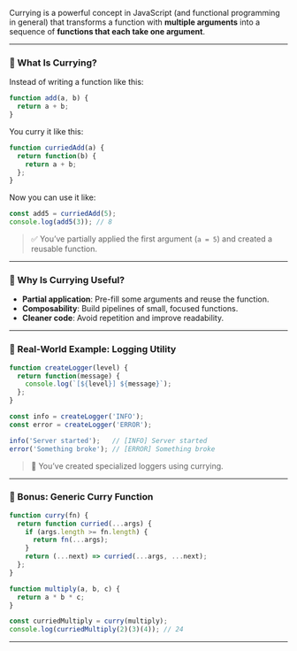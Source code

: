 Currying is a powerful concept in JavaScript (and functional programming in general) that transforms a function with **multiple arguments** into a sequence of **functions that each take one argument**.

---

### 🧠 What Is Currying?

Instead of writing a function like this:

```js
function add(a, b) {
  return a + b;
}
```

You curry it like this:

```js
function curriedAdd(a) {
  return function(b) {
    return a + b;
  };
}
```

Now you can use it like:

```js
const add5 = curriedAdd(5);
console.log(add5(3)); // 8
```

> ✅ You’ve partially applied the first argument (`a = 5`) and created a reusable function.

---

### 🧩 Why Is Currying Useful?

- **Partial application**: Pre-fill some arguments and reuse the function.
- **Composability**: Build pipelines of small, focused functions.
- **Cleaner code**: Avoid repetition and improve readability.

---

### 🔧 Real-World Example: Logging Utility

```js
function createLogger(level) {
  return function(message) {
    console.log(`[${level}] ${message}`);
  };
}

const info = createLogger('INFO');
const error = createLogger('ERROR');

info('Server started');   // [INFO] Server started
error('Something broke'); // [ERROR] Something broke
```

> 🎯 You’ve created specialized loggers using currying.

---

### 🧪 Bonus: Generic Curry Function

```js
function curry(fn) {
  return function curried(...args) {
    if (args.length >= fn.length) {
      return fn(...args);
    }
    return (...next) => curried(...args, ...next);
  };
}

function multiply(a, b, c) {
  return a * b * c;
}

const curriedMultiply = curry(multiply);
console.log(curriedMultiply(2)(3)(4)); // 24
```

---